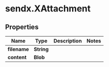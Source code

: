# sendx.XAttachment

## Properties

Name | Type | Description | Notes
------------ | ------------- | ------------- | -------------
**filename** | **String** |  | 
**content** | **Blob** |  | 


